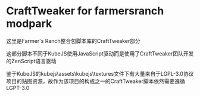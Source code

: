 # CraftTweaker for farmersranch modpark
这里是Farmer's Ranch整合包脚本库的CraftTweaker部分

这部分脚本不同于KubeJS使用JavaScript驱动而是使用了CraftTweaker团队开发的ZenScript语言驱动

鉴于KubeJS的kubejs\assets\kubejs\textures文件下有大量来自于LGPL-3.0协议项目的贴图资源，故作为该项目的构成之一的CraftTweaker脚本依然需要遵循LGPT-3.0
